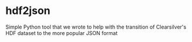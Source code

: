 hdf2json
========

Simple Python tool that we wrote to help with the transition of Clearsilver's HDF dataset to the more popular JSON format